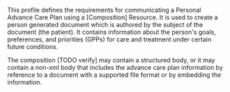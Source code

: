 This profile defines the requirements for communicating a Personal Advance Care Plan using a [Composition] Resource. It is used to create a person generated document which is authored by the subject of the document (the patient). It contains information about the person's goals, preferences, and priorities (GPPs) for care and treatment under certain future conditions.

The composition [TODO verify] may contain a structured body, or it may contain a non-xml body that includes the advance care plan information by reference to a document with a supported file format or by embedding the information.
